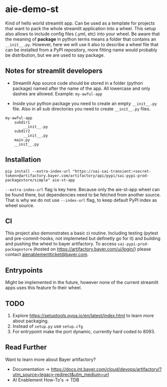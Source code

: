 # aie-demo-st

Kind of hello world streamlit app. Can be used as a template for projects that want to pack the whole streamlit application into a wheel. This setup also allows to include config files (.yml, etc) into your wheel. Be aware that the meaning of __package__ in python terms means a folder that contains an `__init__.py`. However, here we will use it also to describe a wheel file that can be installed from a PyPI repository, more fitting name would probably be distribution, but we are used to say package.

## Notes for streamlit developers

- Streamlit App source code should be stored in a folder (python package) named after the name of the app. All lowercase and only dashes are allowed. Example: `my-awful-app`

- Inside your python package you need to create an empty `__init__.py` file. Also in all sub directories you need to create `__init__.py` files.

```python3
my-awful-app
    subdir1
        __init__.py
    subdir2
        __init__.py
    main.py
    __init__.py
```

## Installation

`pip install --extra-index-url "https://sai-sai-transient:<secret-token>@artifactory.bayer.com/artifactory/api/pypi/sai-pypi-prod-packagestore/simple" aie-st-app`

`--extra-index-url` flag is key here. Because only the aie-st-app wheel can be found there, but dependencies need to be fetched from another source. That is why we do not use `--index-url` flag, to keep default PyPI index as wheel source.

## CI

This project also demonstrates a basic ci routine. Including testing (pytest and pre-commit-hooks, not implemeted but definetly go for it) and building and pushing the wheel to bayer artifactory. To access `sai-pypi-prod-packagestore` (hosted on https://artifactory.bayer.com/ui/login/) please contact aienablementticket@bayer.com.


## Entrypoints

Might be implemented in the future, however none of the current streamlit apps uses this feature fo their wheel.


## TODO

1) Explore https://setuptools.pypa.io/en/latest/index.html to learn more about packaging.
2) Instead of `setup.py` use `setup.cfg`
3) For entrypoint make the port dynamic, currently hard coded to 8093.

## Read Further

Want to learn more about Bayer artifactory?
- Documentation -> https://docs.int.bayer.com/cloud/devops/artifactory/?utm_source=legacy-redirect&utm_medium=url
- AI Enablement How-To's -> TDB
